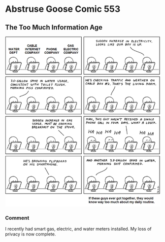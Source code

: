 # Abstruse Goose Comic 553
## The Too Much Information Age

![image](TMIA.png)
### Comment
I recently had smart gas, electric, and water meters installed. My loss of privacy is now complete.
